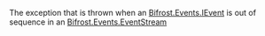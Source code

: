 The exception that is thrown when an [Bifrost.Events.IEvent](Bifrost.Events.IEvent) is out of sequence in an [Bifrost.Events.EventStream](Bifrost.Events.EventStream)